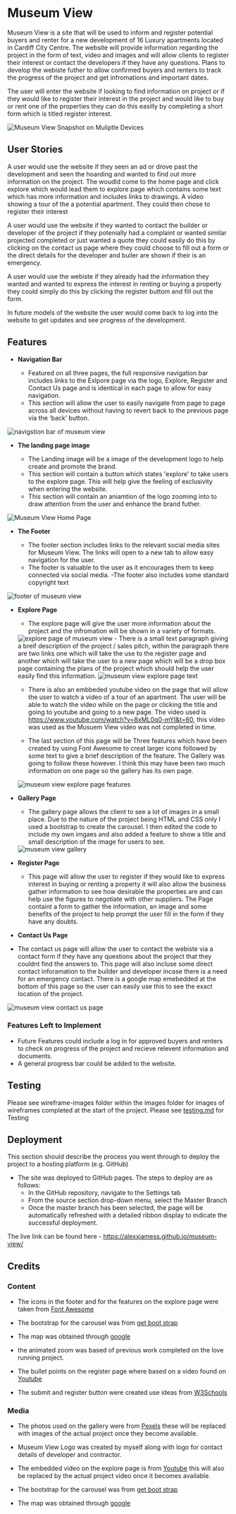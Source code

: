 # Museum View

Museum View is a site that will be used to inform and register potential buyers and renter for a new development of 16 Luxury apartments located in Cardiff City Centre. The website will provide information regarding the project in the form of text, video and images and will allow clients to register their interest or contact the developers if they have any questions. Plans to develop the webiste futher to allow confirmed buyers and renters to track the progress of the project and get infromations and important dates.

The user will enter the website if looking to find information on project or if they would like to register their interest in the project and would like to buy or rent one of the properties they can do this easilly by completing a short form which is titled register interest.

<img src="./assets/images/readme-images/museum-view-devices.jpg" alt="Museum View Snapshot on Muliptle Devices">

## User Stories
A user would use the website if they seen an ad or drove past the development and seen the hoarding and wanted to find out more information on the project. The woudld come to the home page and click explore which would lead them to explore page which contains some text which has more information and includes links to drawings. A video showing a tour of the a potential apartment. They could then chose to register their interest 

A user would use the website if they wanted to contact the builder or developer of the project if they potenially had a complaint or wanted similar projected completed or just wanted a quote they could easily do this by clicking on the contact us page where they could choose to fill out a form or the direct details for the developer and builer are shown if their is an emergency.

A user would use the webiste if they already had the information they wanted and wanted to express the interest in renting or buying a property they could simply do this by clicking the register buttom and fill out the form.

In future models of the website the user would come back to log into the website to get updates and see progress of the development.
## Features 

- __Navigation Bar__

  - Featured on all three pages, the full responsive navigation bar includes links to the Exlpore page via the logo, Explore, Register and Contact Us page and is identical in each page to allow for easy navigation.
  - This section will allow the user to easily navigate from page to page across all devices without having to revert back to the previous page via the ‘back’ button. 

<img src="./assets/images/readme-images/museum-view-nav-bar.jpg" alt="navigstion bar of museum view">

- __The landing page image__

  - The Landing image will be a image of the development logo to help create and promote the brand. 
  - This section will contain a button which states 'explore' to take users to the explore page. This will help give the feeling of exclusivity when entering the website.
  - This section will contain an aniamtion of the logo zooming into to draw attention from the user and enhance the brand futher.

<img src="./assets/images/readme-images/museum-view-home-page.jpg" alt="Museum View Home Page">

- __The Footer__ 

  - The footer section includes links to the relevant social media sites for Museum View. The links will open to a new tab to allow easy navigation for the user. 
  - The footer is valuable to the user as it encourages them to keep connected via social media.
  -The footer also includes some standard copyright text

<img src="./assets/images/readme-images/museum-view-footer.jpg" alt="footer of museum view">


- __Explore Page__

  - The explore page will give the user more information about the project and the infromation will be shown in a variety of formats.
  <img src="./assets/images/readme-images/museum-view-explore.jpg" alt="explore page of museum view">
  - There is a small text paragraph giving a breif description of the project / sales pitch, within the paragraph there are two links one which will take the use to the register page and another which will take the user to a new page which will be a drop box page containing the plans of the project which should help the user easily find this information.

  <img src="assets/images/readme-images/museum-view-explore-text.jpg" alt="museum view explore page text">

  - There is also an embbeded youtube video on the page that will allow the user to watch a video of a tour of an apartment. The user will be able to watch the video while on the page or clicking the title and going to youtube and going to a new page. The video used is https://www.youtube.com/watch?v=8xML0q0-mYI&t=60, this video was used as the Musuem View video was not completed in time.

  - The last section of this page will be Three features which have been created by using Font Awesome to creat larger icons followed by some text to give a brief description of the feature. The Gallery was going to follow these however. I think this may have been two much information on one page so the gallery has its own page.

  <img src="assets/images/readme-images/museum-view-explore-features.jpg" alt="museum view explore page features">

- __Gallery Page__

  - The gallery page allows the client to see a lot of images in a small place. Due to the nature of the project being HTML and CSS only I used a bootstrap to create the carousel. I then edited the code to include my own imgaes and also added a feature to show a title and small description of the image for users to see.
  <img src="assets/images/readme-images/museum-view-gallery.jpg" alt="museum view gallery">

- __Register Page__

  - This page will allow the user to register if they would like to express interest in buying or renting a property it will also allow the business gather information to see how desirable the properties are and can help use the figures to negotiate with other suppliers.  The Page containt a form to gather the information, an image and some benefits of the project to help prompt the user fill in the form if they have any doubts.



- __Contact Us Page__

- The contact us page will allow the user to contact the webiste via a contact form if they have any questions about the project that they couldnt find the answers to. This page will also incluse some direct contact inforamation to the builder and developer incase there is a need for an emergency contact. There is a google map emebedded at the bottom of this page so the user can easily use this to see the exact location of the project.
<img src="assets/images/readme-images/museum-view-contact-page.jpg" alt="museum view contact us page">

### Features Left to Implement

- Future Features could include a log in for approved buyers and renters to check on progress of the project and recieve relevent information and documents.
- A general progress bar could be added to the website.

## Testing 
Please see wireframe-images folder within the images folder for images of wireframes completed at the start of the project.
Please see [testing.md](/testing.md) for Testing


## Deployment

This section should describe the process you went through to deploy the project to a hosting platform (e.g. GitHub) 

- The site was deployed to GitHub pages. The steps to deploy are as follows: 
  - In the GitHub repository, navigate to the Settings tab 
  - From the source section drop-down menu, select the Master Branch
  - Once the master branch has been selected, the page will be automatically refreshed with a detailed ribbon display to indicate the successful deployment. 

The live link can be found here - https://alexxjamess.github.io/museum-view/


## Credits 



### Content 


- The icons in the footer and for the features on the explore page were taken from [Font Awesome](https://fontawesome.com/)

- The bootstrap for the carousel was from [get boot strap](https://getbootstrap.com/docs/4.0/components/carousel/)
- The map was obtained through [google](https://www.google.com/maps?ll=51.485058,-3.175836&z=16&t=m&hl=en&gl=GB&mapclient=embed&cid=1162786141127752078)
- the animated zoom was based of previous work completed on the love running project.
- The bullet points on the register page where based on a video found on [Youtube](https://www.youtube.com/watch?v=w7xKQ63DnDk)
- The submit and register button were created use ideas from [W3Schools](https://www.w3schools.com/css/css3_buttons.asp)
### Media

- The photos used on the gallery were from [Pexels](https://www.pexels.com/search/luxury%20apartment%20building/) these will be replaced with images of the actual project once they become available.

- Museum View Logo was created by myself along with logo for contact details of developer and contractor.

- The embedded video on the explore page is from [Youtube](https://www.youtube.com/watch?v=8xML0q0-mYI&t=60) this will also be replaced by the actual project video once it becomes available.

- The bootstrap for the carousel was from [get boot strap](https://getbootstrap.com/docs/4.0/components/carousel/)
- The map was obtained through [google](https://www.google.com/maps?ll=51.485058,-3.175836&z=16&t=m&hl=en&gl=GB&mapclient=embed&cid=1162786141127752078)







